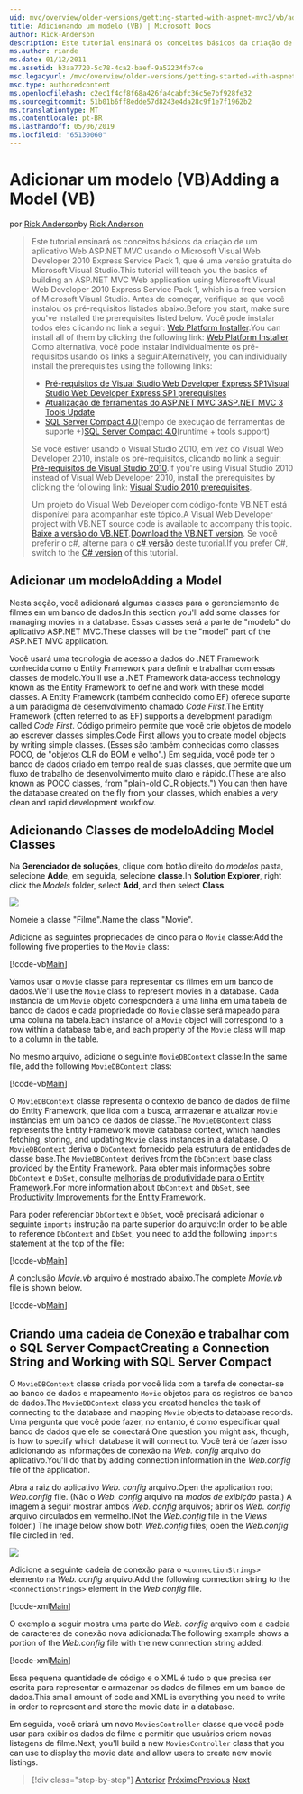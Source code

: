 ```yaml
---
uid: mvc/overview/older-versions/getting-started-with-aspnet-mvc3/vb/adding-a-model
title: Adicionando um modelo (VB) | Microsoft Docs
author: Rick-Anderson
description: Este tutorial ensinará os conceitos básicos da criação de um aplicativo Web ASP.NET MVC usando o Microsoft Visual Web Developer 2010 Express Service Pack 1, que é...
ms.author: riande
ms.date: 01/12/2011
ms.assetid: b3aa7720-5c78-4ca2-baef-9a52234fb7ce
msc.legacyurl: /mvc/overview/older-versions/getting-started-with-aspnet-mvc3/vb/adding-a-model
msc.type: authoredcontent
ms.openlocfilehash: c2ec1f4cf8f68a426fa4cabfc36c5e7bf928fe32
ms.sourcegitcommit: 51b01b6ff8edde57d8243e4da28c9f1e7f1962b2
ms.translationtype: MT
ms.contentlocale: pt-BR
ms.lasthandoff: 05/06/2019
ms.locfileid: "65130060"
---
```

# <a name="adding-a-model-vb"></a><span data-ttu-id="f9ed6-103">Adicionar um modelo (VB)</span><span class="sxs-lookup"><span data-stu-id="f9ed6-103">Adding a Model (VB)</span></span>

<span data-ttu-id="f9ed6-104">por [Rick Anderson]((https://twitter.com/RickAndMSFT))</span><span class="sxs-lookup"><span data-stu-id="f9ed6-104">by [Rick Anderson]((https://twitter.com/RickAndMSFT))</span></span>

> <span data-ttu-id="f9ed6-105">Este tutorial ensinará os conceitos básicos da criação de um aplicativo Web ASP.NET MVC usando o Microsoft Visual Web Developer 2010 Express Service Pack 1, que é uma versão gratuita do Microsoft Visual Studio.</span><span class="sxs-lookup"><span data-stu-id="f9ed6-105">This tutorial will teach you the basics of building an ASP.NET MVC Web application using Microsoft Visual Web Developer 2010 Express Service Pack 1, which is a free version of Microsoft Visual Studio.</span></span> <span data-ttu-id="f9ed6-106">Antes de começar, verifique se que você instalou os pré-requisitos listados abaixo.</span><span class="sxs-lookup"><span data-stu-id="f9ed6-106">Before you start, make sure you've installed the prerequisites listed below.</span></span> <span data-ttu-id="f9ed6-107">Você pode instalar todos eles clicando no link a seguir: [Web Platform Installer](https://www.microsoft.com/web/gallery/install.aspx?appid=VWD2010SP1Pack).</span><span class="sxs-lookup"><span data-stu-id="f9ed6-107">You can install all of them by clicking the following link: [Web Platform Installer](https://www.microsoft.com/web/gallery/install.aspx?appid=VWD2010SP1Pack).</span></span> <span data-ttu-id="f9ed6-108">Como alternativa, você pode instalar individualmente os pré-requisitos usando os links a seguir:</span><span class="sxs-lookup"><span data-stu-id="f9ed6-108">Alternatively, you can individually install the prerequisites using the following links:</span></span>
> 
> - [<span data-ttu-id="f9ed6-109">Pré-requisitos de Visual Studio Web Developer Express SP1</span><span class="sxs-lookup"><span data-stu-id="f9ed6-109">Visual Studio Web Developer Express SP1 prerequisites</span></span>](https://www.microsoft.com/web/gallery/install.aspx?appid=VWD2010SP1Pack)
> - [<span data-ttu-id="f9ed6-110">Atualização de ferramentas do ASP.NET MVC 3</span><span class="sxs-lookup"><span data-stu-id="f9ed6-110">ASP.NET MVC 3 Tools Update</span></span>](https://www.microsoft.com/web/gallery/install.aspx?appsxml=&amp;appid=MVC3)
> - <span data-ttu-id="f9ed6-111">[SQL Server Compact 4.0](https://www.microsoft.com/web/gallery/install.aspx?appid=SQLCE;SQLCEVSTools_4_0)(tempo de execução de ferramentas de suporte +)</span><span class="sxs-lookup"><span data-stu-id="f9ed6-111">[SQL Server Compact 4.0](https://www.microsoft.com/web/gallery/install.aspx?appid=SQLCE;SQLCEVSTools_4_0)(runtime + tools support)</span></span>
> 
> <span data-ttu-id="f9ed6-112">Se você estiver usando o Visual Studio 2010, em vez do Visual Web Developer 2010, instale os pré-requisitos, clicando no link a seguir: [Pré-requisitos de Visual Studio 2010](https://www.microsoft.com/web/gallery/install.aspx?appsxml=&amp;appid=VS2010SP1Pack).</span><span class="sxs-lookup"><span data-stu-id="f9ed6-112">If you're using Visual Studio 2010 instead of Visual Web Developer 2010, install the prerequisites by clicking the following link: [Visual Studio 2010 prerequisites](https://www.microsoft.com/web/gallery/install.aspx?appsxml=&amp;appid=VS2010SP1Pack).</span></span>
> 
> <span data-ttu-id="f9ed6-113">Um projeto do Visual Web Developer com código-fonte VB.NET está disponível para acompanhar este tópico.</span><span class="sxs-lookup"><span data-stu-id="f9ed6-113">A Visual Web Developer project with VB.NET source code is available to accompany this topic.</span></span> <span data-ttu-id="f9ed6-114">[Baixe a versão do VB.NET](https://code.msdn.microsoft.com/Introduction-to-MVC-3-10d1b098).</span><span class="sxs-lookup"><span data-stu-id="f9ed6-114">[Download the VB.NET version](https://code.msdn.microsoft.com/Introduction-to-MVC-3-10d1b098).</span></span> <span data-ttu-id="f9ed6-115">Se você preferir o c#, alterne para o [c# versão](../cs/adding-a-model.md) deste tutorial.</span><span class="sxs-lookup"><span data-stu-id="f9ed6-115">If you prefer C#, switch to the [C# version](../cs/adding-a-model.md) of this tutorial.</span></span>

## <a name="adding-a-model"></a><span data-ttu-id="f9ed6-116">Adicionar um modelo</span><span class="sxs-lookup"><span data-stu-id="f9ed6-116">Adding a Model</span></span>

<span data-ttu-id="f9ed6-117">Nesta seção, você adicionará algumas classes para o gerenciamento de filmes em um banco de dados.</span><span class="sxs-lookup"><span data-stu-id="f9ed6-117">In this section you'll add some classes for managing movies in a database.</span></span> <span data-ttu-id="f9ed6-118">Essas classes será a parte de "modelo" do aplicativo ASP.NET MVC.</span><span class="sxs-lookup"><span data-stu-id="f9ed6-118">These classes will be the "model" part of the ASP.NET MVC application.</span></span>

<span data-ttu-id="f9ed6-119">Você usará uma tecnologia de acesso a dados do .NET Framework conhecida como o Entity Framework para definir e trabalhar com essas classes de modelo.</span><span class="sxs-lookup"><span data-stu-id="f9ed6-119">You'll use a .NET Framework data-access technology known as the Entity Framework to define and work with these model classes.</span></span> <span data-ttu-id="f9ed6-120">A Entity Framework (também conhecido como EF) oferece suporte a um paradigma de desenvolvimento chamado *Code First*.</span><span class="sxs-lookup"><span data-stu-id="f9ed6-120">The Entity Framework (often referred to as EF) supports a development paradigm called *Code First*.</span></span> <span data-ttu-id="f9ed6-121">Código primeiro permite que você crie objetos de modelo ao escrever classes simples.</span><span class="sxs-lookup"><span data-stu-id="f9ed6-121">Code First allows you to create model objects by writing simple classes.</span></span> <span data-ttu-id="f9ed6-122">(Esses são também conhecidas como classes POCO, de "objetos CLR do BOM e velho".) Em seguida, você pode ter o banco de dados criado em tempo real de suas classes, que permite que um fluxo de trabalho de desenvolvimento muito claro e rápido.</span><span class="sxs-lookup"><span data-stu-id="f9ed6-122">(These are also known as POCO classes, from "plain-old CLR objects.") You can then have the database created on the fly from your classes, which enables a very clean and rapid development workflow.</span></span>

## <a name="adding-model-classes"></a><span data-ttu-id="f9ed6-123">Adicionando Classes de modelo</span><span class="sxs-lookup"><span data-stu-id="f9ed6-123">Adding Model Classes</span></span>

<span data-ttu-id="f9ed6-124">Na **Gerenciador de soluções**, clique com botão direito do *modelos* pasta, selecione **Add**e, em seguida, selecione **classe**.</span><span class="sxs-lookup"><span data-stu-id="f9ed6-124">In **Solution Explorer**, right click the *Models* folder, select **Add**, and then select **Class**.</span></span>

![](adding-a-model/_static/image1.png)

<span data-ttu-id="f9ed6-125">Nomeie a classe "Filme".</span><span class="sxs-lookup"><span data-stu-id="f9ed6-125">Name the class "Movie".</span></span>

<span data-ttu-id="f9ed6-126">Adicione as seguintes propriedades de cinco para o `Movie` classe:</span><span class="sxs-lookup"><span data-stu-id="f9ed6-126">Add the following five properties to the `Movie` class:</span></span>

[!code-vb[Main](adding-a-model/samples/sample1.vb)]

<span data-ttu-id="f9ed6-127">Vamos usar o `Movie` classe para representar os filmes em um banco de dados.</span><span class="sxs-lookup"><span data-stu-id="f9ed6-127">We'll use the `Movie` class to represent movies in a database.</span></span> <span data-ttu-id="f9ed6-128">Cada instância de um `Movie` objeto corresponderá a uma linha em uma tabela de banco de dados e cada propriedade do `Movie` classe será mapeado para uma coluna na tabela.</span><span class="sxs-lookup"><span data-stu-id="f9ed6-128">Each instance of a `Movie` object will correspond to a row within a database table, and each property of the `Movie` class will map to a column in the table.</span></span>

<span data-ttu-id="f9ed6-129">No mesmo arquivo, adicione o seguinte `MovieDBContext` classe:</span><span class="sxs-lookup"><span data-stu-id="f9ed6-129">In the same file, add the following `MovieDBContext` class:</span></span>

[!code-vb[Main](adding-a-model/samples/sample2.vb)]

<span data-ttu-id="f9ed6-130">O `MovieDBContext` classe representa o contexto de banco de dados de filme do Entity Framework, que lida com a busca, armazenar e atualizar `Movie` instâncias em um banco de dados de classe.</span><span class="sxs-lookup"><span data-stu-id="f9ed6-130">The `MovieDBContext` class represents the Entity Framework movie database context, which handles fetching, storing, and updating `Movie` class instances in a database.</span></span> <span data-ttu-id="f9ed6-131">O `MovieDBContext` deriva o `DbContext` fornecido pela estrutura de entidades de classe base.</span><span class="sxs-lookup"><span data-stu-id="f9ed6-131">The `MovieDBContext` derives from the `DbContext` base class provided by the Entity Framework.</span></span> <span data-ttu-id="f9ed6-132">Para obter mais informações sobre `DbContext` e `DbSet`, consulte [melhorias de produtividade para o Entity Framework](https://blogs.msdn.com/b/efdesign/archive/2010/06/21/productivity-improvements-for-the-entity-framework.aspx?wa=wsignin1.0).</span><span class="sxs-lookup"><span data-stu-id="f9ed6-132">For more information about `DbContext` and `DbSet`, see [Productivity Improvements for the Entity Framework](https://blogs.msdn.com/b/efdesign/archive/2010/06/21/productivity-improvements-for-the-entity-framework.aspx?wa=wsignin1.0).</span></span>

<span data-ttu-id="f9ed6-133">Para poder referenciar `DbContext` e `DbSet`, você precisará adicionar o seguinte `imports` instrução na parte superior do arquivo:</span><span class="sxs-lookup"><span data-stu-id="f9ed6-133">In order to be able to reference `DbContext` and `DbSet`, you need to add the following `imports` statement at the top of the file:</span></span>

[!code-vb[Main](adding-a-model/samples/sample3.vb)]

<span data-ttu-id="f9ed6-134">A conclusão *Movie.vb* arquivo é mostrado abaixo.</span><span class="sxs-lookup"><span data-stu-id="f9ed6-134">The complete *Movie.vb* file is shown below.</span></span>

[!code-vb[Main](adding-a-model/samples/sample4.vb)]

## <a name="creating-a-connection-string-and-working-with-sql-server-compact"></a><span data-ttu-id="f9ed6-135">Criando uma cadeia de Conexão e trabalhar com o SQL Server Compact</span><span class="sxs-lookup"><span data-stu-id="f9ed6-135">Creating a Connection String and Working with SQL Server Compact</span></span>

<span data-ttu-id="f9ed6-136">O `MovieDBContext` classe criada por você lida com a tarefa de conectar-se ao banco de dados e mapeamento `Movie` objetos para os registros de banco de dados.</span><span class="sxs-lookup"><span data-stu-id="f9ed6-136">The `MovieDBContext` class you created handles the task of connecting to the database and mapping `Movie` objects to database records.</span></span> <span data-ttu-id="f9ed6-137">Uma pergunta que você pode fazer, no entanto, é como especificar qual banco de dados que ele se conectará.</span><span class="sxs-lookup"><span data-stu-id="f9ed6-137">One question you might ask, though, is how to specify which database it will connect to.</span></span> <span data-ttu-id="f9ed6-138">Você terá de fazer isso adicionando as informações de conexão na *Web. config* arquivo do aplicativo.</span><span class="sxs-lookup"><span data-stu-id="f9ed6-138">You'll do that by adding connection information in the *Web.config* file of the application.</span></span>

<span data-ttu-id="f9ed6-139">Abra a raiz do aplicativo *Web. config* arquivo.</span><span class="sxs-lookup"><span data-stu-id="f9ed6-139">Open the application root *Web.config* file.</span></span> <span data-ttu-id="f9ed6-140">(Não o *Web. config* arquivo na *modos de exibição* pasta.) A imagem a seguir mostrar ambos *Web. config* arquivos; abrir os *Web. config* arquivo circulados em vermelho.</span><span class="sxs-lookup"><span data-stu-id="f9ed6-140">(Not the *Web.config* file in the *Views* folder.) The image below show both *Web.config* files; open the *Web.config* file circled in red.</span></span>

![](adding-a-model/_static/image2.png)

<span data-ttu-id="f9ed6-141">Adicione a seguinte cadeia de conexão para o `<connectionStrings>` elemento na *Web. config* arquivo.</span><span class="sxs-lookup"><span data-stu-id="f9ed6-141">Add the following connection string to the `<connectionStrings>` element in the *Web.config* file.</span></span>

[!code-xml[Main](adding-a-model/samples/sample5.xml)]

<span data-ttu-id="f9ed6-142">O exemplo a seguir mostra uma parte do *Web. config* arquivo com a cadeia de caracteres de conexão nova adicionada:</span><span class="sxs-lookup"><span data-stu-id="f9ed6-142">The following example shows a portion of the *Web.config* file with the new connection string added:</span></span>

[!code-xml[Main](adding-a-model/samples/sample6.xml)]

<span data-ttu-id="f9ed6-143">Essa pequena quantidade de código e o XML é tudo o que precisa ser escrita para representar e armazenar os dados de filmes em um banco de dados.</span><span class="sxs-lookup"><span data-stu-id="f9ed6-143">This small amount of code and XML is everything you need to write in order to represent and store the movie data in a database.</span></span>

<span data-ttu-id="f9ed6-144">Em seguida, você criará um novo `MoviesController` classe que você pode usar para exibir os dados de filme e permitir que usuários criem novas listagens de filme.</span><span class="sxs-lookup"><span data-stu-id="f9ed6-144">Next, you'll build a new `MoviesController` class that you can use to display the movie data and allow users to create new movie listings.</span></span>

> [!div class="step-by-step"]
> <span data-ttu-id="f9ed6-145">[Anterior](adding-a-view.md)
> [Próximo](accessing-your-models-data-from-a-controller.md)</span><span class="sxs-lookup"><span data-stu-id="f9ed6-145">[Previous](adding-a-view.md)
[Next](accessing-your-models-data-from-a-controller.md)</span></span>
